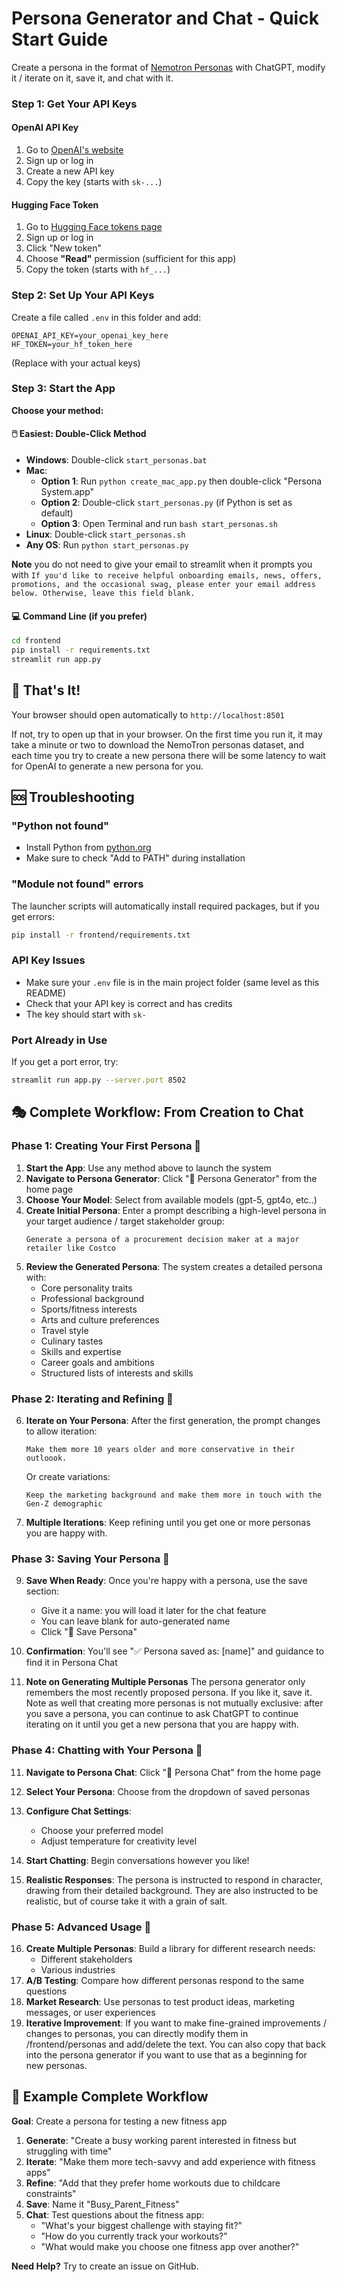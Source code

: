 # Persona Generator and Chat - Quick Start Guide

Create a persona in the format of [Nemotron Personas](https://huggingface.co/datasets/nvidia/Nemotron-Personas) with ChatGPT, modify it / iterate on it, save it, and chat with it.

### Step 1: Get Your API Keys

#### OpenAI API Key
1. Go to [OpenAI's website](https://platform.openai.com/api-keys)
2. Sign up or log in
3. Create a new API key
4. Copy the key (starts with `sk-...`)


#### Hugging Face Token
1. Go to [Hugging Face tokens page](https://huggingface.co/settings/tokens)
2. Sign up or log in
3. Click "New token"
4. Choose **"Read"** permission (sufficient for this app)
5. Copy the token (starts with `hf_...`)

### Step 2: Set Up Your API Keys
Create a file called `.env` in this folder and add:
```
OPENAI_API_KEY=your_openai_key_here
HF_TOKEN=your_hf_token_here
```
(Replace with your actual keys)

### Step 3: Start the App
**Choose your method:**

#### 🖱️ **Easiest: Double-Click Method**
- **Windows**: Double-click `start_personas.bat`
- **Mac**: 
  - **Option 1**: Run `python create_mac_app.py` then double-click "Persona System.app"
  - **Option 2**: Double-click `start_personas.py` (if Python is set as default)
  - **Option 3**: Open Terminal and run `bash start_personas.sh`
- **Linux**: Double-click `start_personas.sh`
- **Any OS**: Run `python start_personas.py`

**Note** you do not need to give your email to streamlit when it prompts you with ```If you'd like to receive helpful onboarding emails, news, offers, promotions,
      and the occasional swag, please enter your email address below. Otherwise,
      leave this field blank.```

<!-- #### 🖥️ **Desktop Shortcut**
1. Run: `python create_desktop_shortcut.py`
2. Double-click the shortcut on your desktop -->

#### 💻 **Command Line** (if you prefer)
```bash
cd frontend
pip install -r requirements.txt
streamlit run app.py
```

## 🎉 That's It!

Your browser should open automatically to `http://localhost:8501`

If not, try to open up that in your browser. On the first time you run it, it may take a minute or two to download the NemoTron personas dataset, and each time you try to create a new persona there will be some latency to wait for OpenAI to generate a new persona for you. 

## 🆘 Troubleshooting

### "Python not found"
- Install Python from [python.org](https://python.org)
- Make sure to check "Add to PATH" during installation

### "Module not found" errors
The launcher scripts will automatically install required packages, but if you get errors:
```bash
pip install -r frontend/requirements.txt
```

### API Key Issues
- Make sure your `.env` file is in the main project folder (same level as this README)
- Check that your API key is correct and has credits
- The key should start with `sk-`

### Port Already in Use
If you get a port error, try:
```bash
streamlit run app.py --server.port 8502
```

## 🎭 Complete Workflow: From Creation to Chat

### Phase 1: Creating Your First Persona 🧠

1. **Start the App**: Use any method above to launch the system
2. **Navigate to Persona Generator**: Click "🧠 Persona Generator" from the home page
3. **Choose Your Model**: Select from available models (gpt-5, gpt4o, etc..) 
4. **Create Initial Persona**: Enter a prompt describing a high-level persona in your target audience / target stakeholder group:
   ```
   Generate a persona of a procurement decision maker at a major retailer like Costco
   ```
5. **Review the Generated Persona**: The system creates a detailed persona with:
   - Core personality traits
   - Professional background
   - Sports/fitness interests
   - Arts and culture preferences
   - Travel style
   - Culinary tastes
   - Skills and expertise
   - Career goals and ambitions
   - Structured lists of interests and skills

### Phase 2: Iterating and Refining 🔄

6. **Iterate on Your Persona**: After the first generation, the prompt changes to allow iteration:
   ```
   Make them more 10 years older and more conservative in their outloook.
   ```
   Or create variations:
   ```
   Keep the marketing background and make them more in touch with the Gen-Z demographic 
   ```
7. **Multiple Iterations**: Keep refining until you get one or more personas you are happy with.

### Phase 3: Saving Your Persona 💾

9. **Save When Ready**: Once you're happy with a persona, use the save section:
   - Give it a name: you will load it later for the chat feature
   - You can leave blank for auto-generated name
   - Click "💾 Save Persona"
10. **Confirmation**: You'll see "✅ Persona saved as: [name]" and guidance to find it in Persona Chat

11. **Note on Generating Multiple Personas** The persona generator only remembers the most recently proposed persona. If you like it, save it. Note as well that creating more personas is not mutually exclusive: after you save a persona, you can continue to ask ChatGPT to continue iterating on it until you get a new persona that you are happy with.

### Phase 4: Chatting with Your Persona 💬

11. **Navigate to Persona Chat**: Click "💬 Persona Chat" from the home page
12. **Select Your Persona**: Choose from the dropdown of saved personas
13. **Configure Chat Settings**:
    - Choose your preferred model
    - Adjust temperature for creativity level
14. **Start Chatting**: Begin conversations however you like! 
    
15. **Realistic Responses**: The persona is instructed to respond in character, drawing from their detailed background. They are also instructed to be realistic, but of course take it with a grain of salt. 

### Phase 5: Advanced Usage 🚀

16. **Create Multiple Personas**: Build a library for different research needs:
    - Different stakeholders
    - Various industries 
17. **A/B Testing**: Compare how different personas respond to the same questions
18. **Market Research**: Use personas to test product ideas, marketing messages, or user experiences
19. **Iterative Improvement**: If you want to make fine-grained improvements / changes to personas, you can directly modify them in /frontend/personas and add/delete the text. You can also copy that back into the persona generator if you want to use that as a beginning for new personas.

## 🎯 Example Complete Workflow

**Goal**: Create a persona for testing a new fitness app

1. **Generate**: "Create a busy working parent interested in fitness but struggling with time"
2. **Iterate**: "Make them more tech-savvy and add experience with fitness apps"
3. **Refine**: "Add that they prefer home workouts due to childcare constraints"
4. **Save**: Name it "Busy_Parent_Fitness"
5. **Chat**: Test questions about the fitness app:
   - "What's your biggest challenge with staying fit?"
   - "How do you currently track your workouts?"
   - "What would make you choose one fitness app over another?"


**Need Help?** Try to create an issue on GitHub.
